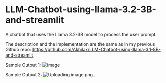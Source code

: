 # LLM-Chatbot-using-llama-3.2-3B-and-streamlit
A chatbot that uses the Llama 3.2-3B model to process the user prompt.

The description and the implementation are the same as in my previous Github repo: https://github.com/AkhilJx/LLM-Chatbot-using-llama-3.1-8B-and-streamlit

Sample Output 1:
![image](https://github.com/user-attachments/assets/b80b9c5b-6b72-46f6-892a-91e423dc8773)

Sample Output 2:
![Uploading image.png…]()


